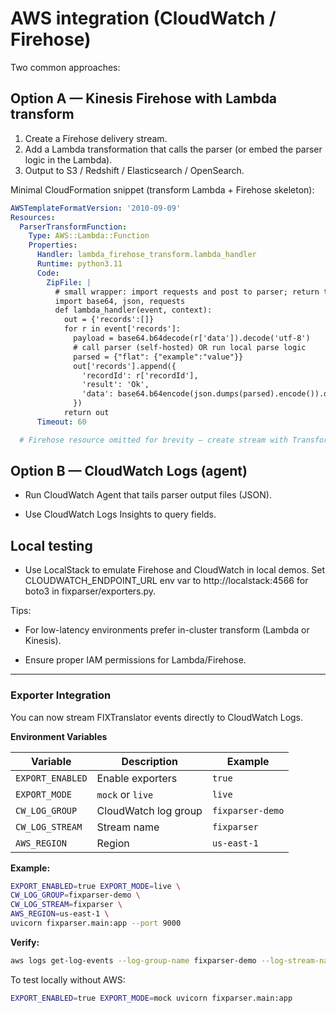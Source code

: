 # AWS integration (CloudWatch / Firehose)

Two common approaches:

## Option A — Kinesis Firehose with Lambda transform
1. Create a Firehose delivery stream.
2. Add a Lambda transformation that calls the parser (or embed the parser logic in the Lambda).
3. Output to S3 / Redshift / Elasticsearch / OpenSearch.

Minimal CloudFormation snippet (transform Lambda + Firehose skeleton):
```yaml
AWSTemplateFormatVersion: '2010-09-09'
Resources:
  ParserTransformFunction:
    Type: AWS::Lambda::Function
    Properties:
      Handler: lambda_firehose_transform.lambda_handler
      Runtime: python3.11
      Code:
        ZipFile: |
          # small wrapper: import requests and post to parser; return transformed record
          import base64, json, requests
          def lambda_handler(event, context):
            out = {'records':[]}
            for r in event['records']:
              payload = base64.b64decode(r['data']).decode('utf-8')
              # call parser (self-hosted) OR run local parse logic
              parsed = {"flat": {"example":"value"}}
              out['records'].append({
                'recordId': r['recordId'],
                'result': 'Ok',
                'data': base64.b64encode(json.dumps(parsed).encode()).decode()
              })
            return out
      Timeout: 60

  # Firehose resource omitted for brevity – create stream with TransformationConfiguration pointing to ParserTransformFunction
```

## Option B — CloudWatch Logs (agent)

- Run CloudWatch Agent that tails parser output files (JSON).

- Use CloudWatch Logs Insights to query fields.

## Local testing

- Use LocalStack to emulate Firehose and CloudWatch in local demos. Set CLOUDWATCH_ENDPOINT_URL env var to http://localstack:4566 for boto3 in fixparser/exporters.py.

Tips:

- For low-latency environments prefer in-cluster transform (Lambda or Kinesis).

- Ensure proper IAM permissions for Lambda/Firehose.

---

### Exporter Integration

You can now stream FIXTranslator events directly to CloudWatch Logs.

**Environment Variables**

| Variable | Description | Example |
|-----------|-------------|----------|
| `EXPORT_ENABLED` | Enable exporters | `true` |
| `EXPORT_MODE` | `mock` or `live` | `live` |
| `CW_LOG_GROUP` | CloudWatch log group | `fixparser-demo` |
| `CW_LOG_STREAM` | Stream name | `fixparser` |
| `AWS_REGION` | Region | `us-east-1` |

**Example:**
```bash
EXPORT_ENABLED=true EXPORT_MODE=live \
CW_LOG_GROUP=fixparser-demo \
CW_LOG_STREAM=fixparser \
AWS_REGION=us-east-1 \
uvicorn fixparser.main:app --port 9000
```

**Verify:**

```bash
aws logs get-log-events --log-group-name fixparser-demo --log-stream-name fixparser
```

To test locally without AWS:

```bash
EXPORT_ENABLED=true EXPORT_MODE=mock uvicorn fixparser.main:app
```